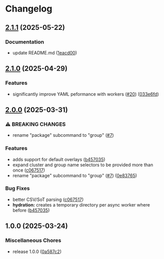 # Changelog

## [2.1.1](https://github.com/GDC-ConsumerEdge/hydrator/compare/v2.1.0...v2.1.1) (2025-05-22)


### Documentation

* update README.md ([1eacd00](https://github.com/GDC-ConsumerEdge/hydrator/commit/1eacd00fc5df930f024f1223c37c7b67ef5abb5f))

## [2.1.0](https://github.com/GDC-ConsumerEdge/hydrator/compare/v2.0.0...v2.1.0) (2025-04-29)


### Features

* significantly improve YAML peformance with workers ([#20](https://github.com/GDC-ConsumerEdge/hydrator/issues/20)) ([033e6fd](https://github.com/GDC-ConsumerEdge/hydrator/commit/033e6fd462d993dd105cc38e9de5da693cc5aa45))

## [2.0.0](https://github.com/GDC-ConsumerEdge/hydrator/compare/v1.0.0...v2.0.0) (2025-03-31)


### ⚠ BREAKING CHANGES

* rename "package" subcommand to "group" ([#7](https://github.com/GDC-ConsumerEdge/hydrator/issues/7))

### Features

* adds support for default overlays ([b457035](https://github.com/GDC-ConsumerEdge/hydrator/commit/b457035b3335bb649a43448d51cc78ab22cf14a6))
* expand cluster and group name selectors to be provided more than once ([c067517](https://github.com/GDC-ConsumerEdge/hydrator/commit/c0675172218ba553c2d1730fb1899ae75dc62ab8))
* rename "package" subcommand to "group" ([#7](https://github.com/GDC-ConsumerEdge/hydrator/issues/7)) ([0e83765](https://github.com/GDC-ConsumerEdge/hydrator/commit/0e83765429e6b24afaf3d3c6407cb3c09024fc85))


### Bug Fixes

* better CSV/SoT parsing ([c067517](https://github.com/GDC-ConsumerEdge/hydrator/commit/c0675172218ba553c2d1730fb1899ae75dc62ab8))
* **hydration:** creates a temporary directory per async worker where before ([b457035](https://github.com/GDC-ConsumerEdge/hydrator/commit/b457035b3335bb649a43448d51cc78ab22cf14a6))

## 1.0.0 (2025-03-24)


### Miscellaneous Chores

* release 1.0.0 ([0a587c2](https://github.com/GDC-ConsumerEdge/hydrator/commit/0a587c218fb26a4c053e6b869098ef812fa33c77))
